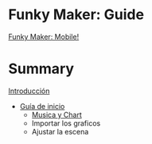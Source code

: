 # Funky Maker: Guide

[Funky Maker: Mobile!](title-page.md)

# Summary

[Introducción](intro.md)

- [Guía de inicio](01-guia-de-inicio/01-00-guia-de-inicio)
  - [Musica y Chart](01-guia-de-inicio/01-01-musica-y-chart)
  - Importar los graficos
  - Ajustar la escena